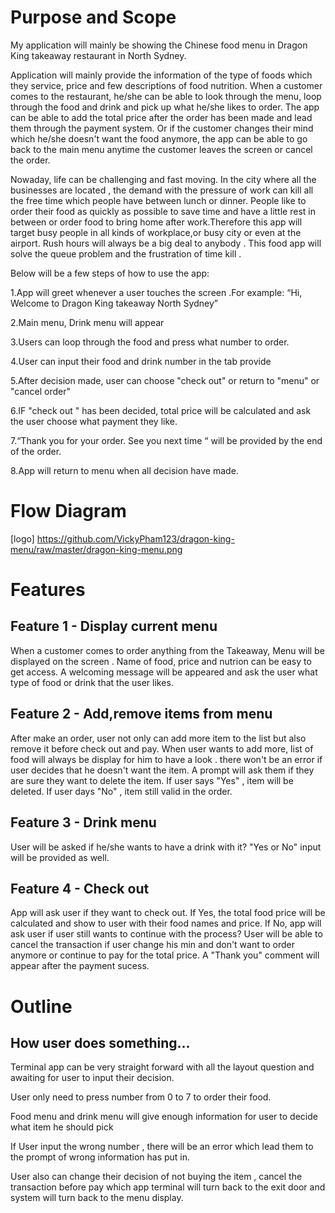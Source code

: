 # Purpose and Scope

My application will mainly be showing the Chinese food menu in Dragon King takeaway restaurant in North Sydney.
 
Application will mainly provide the information of the type of foods which they service, price and few descriptions of food nutrition. When a customer comes to the restaurant, he/she can be able to look through the menu, loop through the food and drink and pick up what he/she likes to order. The app can be able to add the total price after the order has been made and lead them through the payment system. Or if the customer changes their mind which he/she doesn't want the food anymore, the app can be able to go back to the main menu anytime the customer leaves the screen or cancel the order.
 
Nowaday, life can be challenging and fast moving. In the city where all the businesses are located , the demand with the pressure of work can kill all the free time which people have between lunch or dinner. People like to order their food as quickly as possible to save time and have a little rest in between or order food to bring home after work.Therefore this app will target busy people in all kinds of workplace,or busy city or even at the airport. Rush hours will always be a big deal to anybody . This food app will solve the queue problem and the frustration of time kill .   
 
Below will be a few steps  of how to use the app:
 
1.App will greet whenever a user touches the screen .For example: “Hi, Welcome to Dragon King takeaway North Sydney”

2.Main menu, Drink menu will appear

3.Users can loop through the food and press what number to order.

4.User can input their food and drink number in the tab provide

5.After decision made, user can choose "check out" or return to "menu" or "cancel order" 

6.IF "check out " has been decided, total price will be calculated and ask the user choose what payment they like. 

7.“Thank you for your order. See you next time “ will be provided by the end of the order.

8.App will return to menu when all decision have made.

# Flow Diagram

[logo] https://github.com/VickyPham123/dragon-king-menu/raw/master/dragon-king-menu.png


# Features

## Feature 1 - Display current menu
When a customer comes to order anything from the Takeaway, Menu will be displayed on the screen . Name of food, price and nutrion can be easy to get access. A welcoming message will be appeared and ask the user what type of food or drink that the user likes. 


## Feature 2 - Add,remove items from menu 
After make an order, user not only can add more item to the list but also remove it before check out and pay. When user wants to add more, list of food will always be display for him to have a look . there won't be an error if user decides that he doesn't want the item. A prompt will ask them if they are sure they want to delete the item. If user says "Yes" , item will be deleted. If user days "No" , item still valid in the order. 

## Feature 3 - Drink menu
User will be asked if he/she wants to have a drink with it?
"Yes or No" input will be provided as well.

## Feature 4 - Check out
App will ask user if they want to check out. If Yes, the total food price will be calculated and show to user with their food names and price. If No, app will ask user if user still wants to continue with the process? User will be able to cancel the transaction if user change his min and don't want to order anymore or continue to pay for the total price. A "Thank you" comment will appear after the payment sucess.

# Outline

## How user does something...

Terminal app can be very straight forward with all the layout question and awaiting for user to input their decision. 

User only need to press number from 0 to 7 to order their food. 

Food menu and drink menu will give enough information for user to decide what item he should pick

If User input the wrong number , there will be an error which lead them to the prompt of wrong information has put in. 

User also can change their decision of not buying the item , cancel the transaction before pay which app terminal will turn back to the exit door and system will turn back to the menu display.








